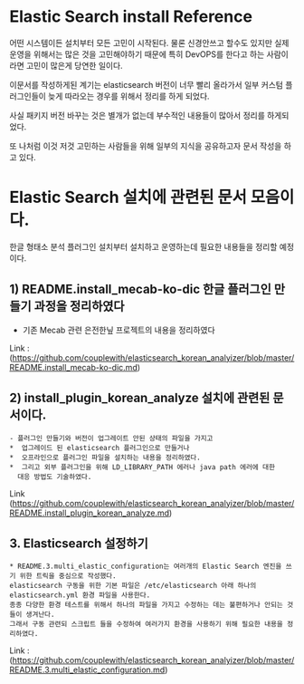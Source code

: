 
# Elastic Search  install Reference

 어떤 시스템이든 설치부터 모든 고민이 시작된다.
 물론 신경안쓰고 할수도 있지만 실제 운영을 위해서는 많은 것을 고민해야하기 때문에
 특히 DevOPS를 한다고 하는 사람이라면 고민이 많은게 당연한 일이다.
 
 이문서를 작성하게된 계기는 elasticsearch 버전이 너무 빨리 올라가서 
  일부 커스텀 플러그인들이 늦게 따라오는 경우를 위해서 정리를 하게 되었다.
  
  사실 패키지 버전 바꾸는 것은 별개가 없는데 부수적인 내용들이 많아서 정리를 하게되었다.
  
  또  나처럼 이것 저것 고민하는 사람들을 위해 일부의 지식을 공유하고자 문서 작성을 하고 있다.

# Elastic Search 설치에 관련된 문서 모음이다.

   한글 형태소 분석 플러그인 설치부터
   설치하고 운영하는데 필요한 내용들을 정리할 예정이다.
	
##  1)  README.install_mecab-ko-dic 한글 플러그인 만들기 과정을 정리하였다

   * 기존 Mecab 관련 은전한닢 프로젝트의 내용을 정리하였다
	
   Link : (https://github.com/couplewith/elasticsearch_korean_analyizer/blob/master/README.install_mecab-ko-dic.md)


## 2) install_plugin_korean_analyze 설치에 관련된 문서이다.

    - 플러그인 만들기와 버전이 업그레이트 안된 상태의 파일을 가지고 
    *  업그레이드 된 elasticsearch 플러그인으로 만들거나 
    *  오프라인으로 플러그인 파일을 설치하는 내용을 정리하였다.
    *  그리고 외부 플러그인을 위해 LD_LIBRARY_PATH 에러나 java path 에러에 대한 
      대응 방법도 기술하였다.	  
  
   Link (https://github.com/couplewith/elasticsearch_korean_analyizer/blob/master/README.install_plugin_korean_analyze.md)
   


## 3. Elasticsearch 설정하기

	* README.3.multi_elastic_configuration는 여러개의 Elastic Search 엔진을 쓰기 위한 트릭을 중심으로 작성했다.
	elasticsearch 구동을 위한 기본 파일은 /etc/elasticsearch 아래 하나의 elasticsearch.yml 환경 파일을 사용한다.
	종종 다양한 환경 테스트를 위해서 하나의 파일을 가지고 수정하는 데는 불편하거나 안되는 것들이 생겨난다.
	그래서 구동 관련되 스크립트 들을 수정하여 여러가지 환경을 사용하기 위해 필요한 내용을 정리하였다.
  
   Link : (https://github.com/couplewith/elasticsearch_korean_analyizer/blob/master/README.3.multi_elastic_configuration.md)
